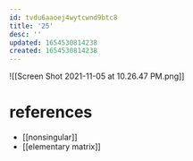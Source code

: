 ```yaml
---
id: tvdu6aaoej4wytcwnd9btc8
title: '25'
desc: ''
updated: 1654530814238
created: 1654530814238
---
```

![[Screen Shot 2021-11-05 at 10.26.47 PM.png]]
# references
- [[nonsingular]]
- [[elementary matrix]]
